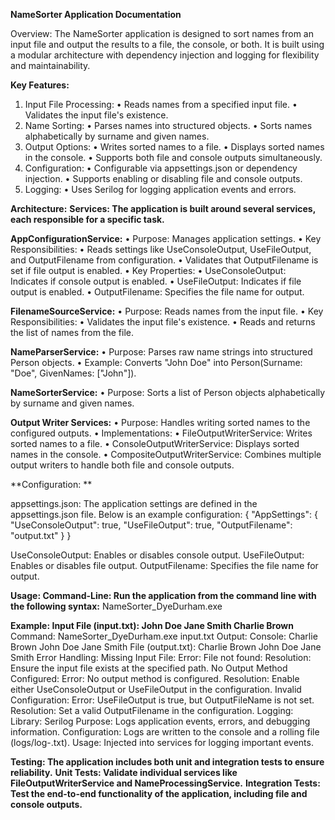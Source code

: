 **NameSorter Application Documentation**

Overview: The NameSorter application is designed to sort names from an input file and output the results to a file, the console, or both. It is built using a modular architecture with dependency injection and logging for flexibility and maintainability.

**Key Features:**
1.	Input File Processing:
  •	Reads names from a specified input file.
  •	Validates the input file's existence.
2.	Name Sorting:
  •	Parses names into structured objects.
  •	Sorts names alphabetically by surname and given names.
3.	Output Options:
  •	Writes sorted names to a file.
  •	Displays sorted names in the console.
  •	Supports both file and console outputs simultaneously.
4.	Configuration:
  •	Configurable via appsettings.json or dependency injection.
  •	Supports enabling or disabling file and console outputs.
5.	Logging:
  •	Uses Serilog for logging application events and errors.

**Architecture:**
**Services: The application is built around several services, each responsible for a specific task.**
   
  **AppConfigurationService:**
    •	Purpose: Manages application settings.
    •	Key Responsibilities:
    •	Reads settings like UseConsoleOutput, UseFileOutput, and OutputFilename from configuration.
    •	Validates that OutputFilename is set if file output is enabled.
    •	Key Properties:
    •	UseConsoleOutput: Indicates if console output is enabled.
    •	UseFileOutput: Indicates if file output is enabled.
    •	OutputFilename: Specifies the file name for output.

  **FilenameSourceService:**
    •	Purpose: Reads names from the input file.
    •	Key Responsibilities:
    •	Validates the input file's existence.
    •	Reads and returns the list of names from the file.

  **NameParserService:**
    •	Purpose: Parses raw name strings into structured Person objects.
    •	Example: Converts "John Doe" into Person(Surname: "Doe", GivenNames: ["John"]).

  **NameSorterService:**
    •	Purpose: Sorts a list of Person objects alphabetically by surname and given names.
  
  **Output Writer Services:**
    •	Purpose: Handles writing sorted names to the configured outputs.
    •	Implementations:
    •	FileOutputWriterService: Writes sorted names to a file.
    •	ConsoleOutputWriterService: Displays sorted names in the console.
    •	CompositeOutputWriterService: Combines multiple output writers to handle both file and console outputs.

**Configuration: **

  appsettings.json: The application settings are defined in the appsettings.json file. Below is an example configuration:
  { "AppSettings": 
    { 
      "UseConsoleOutput": true, 
      "UseFileOutput": true, 
      "OutputFilename": "output.txt" 
    } 
  }
  
  UseConsoleOutput: Enables or disables console output. 
  UseFileOutput: Enables or disables file output. 
  OutputFilename: Specifies the file name for output.

**Usage: Command-Line: Run the application from the command line with the following syntax:**
  NameSorter_DyeDurham.exe <input-file-name>
  
**Example: Input File (input.txt): John Doe Jane Smith Charlie Brown**
  Command: NameSorter_DyeDurham.exe input.txt
  Output: Console: Charlie Brown John Doe Jane Smith
  File (output.txt): Charlie Brown John Doe Jane Smith
  Error Handling: Missing Input File: Error: File not found: <filename> Resolution: Ensure the input file exists at the specified path.
  No Output Method Configured: Error: No output method is configured. Resolution: Enable either UseConsoleOutput or UseFileOutput in the configuration.
  Invalid Configuration: Error: UseFileOutput is true, but OutputFileName is not set. Resolution: Set a valid OutputFilename in the configuration.
  Logging: Library: Serilog Purpose: Logs application events, errors, and debugging information. Configuration: Logs are written to the console and a rolling file (logs/log-.txt). Usage: Injected into services for logging important events.
  
**Testing: The application includes both unit and integration tests to ensure reliability.**
  **Unit Tests: Validate individual services like FileOutputWriterService and NameProcessingService.**
  **Integration Tests: Test the end-to-end functionality of the application, including file and console outputs.**
